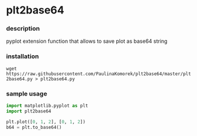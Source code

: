 # plt2base64
### description
pyplot extension function that allows to save plot as base64 string
### installation
`wget https://raw.githubusercontent.com/PaulinaKomorek/plt2base64/master/plt2base64.py > plt2base64.py`
### sample usage
```python
import matplotlib.pyplot as plt
import plt2base64

plt.plot([0, 1, 2], [0, 1, 2])
b64 = plt.to_base64()
```

